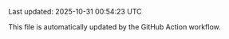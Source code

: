 Last updated: 2025-10-31 00:54:23 UTC

This file is automatically updated by the GitHub Action workflow.
